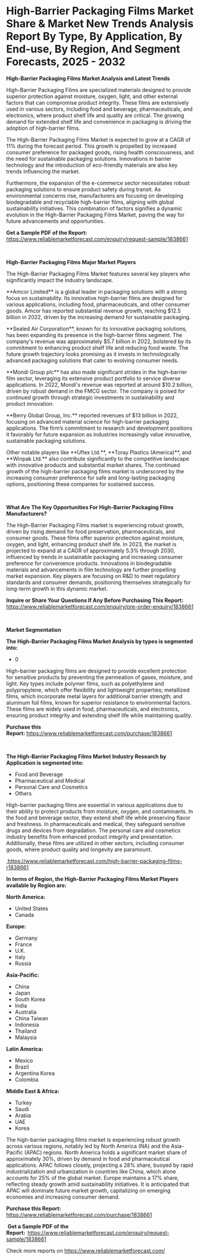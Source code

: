 <p><h1>High-Barrier Packaging Films Market Share & Market New Trends Analysis Report By Type, By Application, By End-use, By Region, And Segment Forecasts, 2025 - 2032</h1></p><p><strong>High-Barrier Packaging Films Market Analysis and Latest Trends</strong></p>
<p><p>High-Barrier Packaging Films are specialized materials designed to provide superior protection against moisture, oxygen, light, and other external factors that can compromise product integrity. These films are extensively used in various sectors, including food and beverage, pharmaceuticals, and electronics, where product shelf life and quality are critical. The growing demand for extended shelf life and convenience in packaging is driving the adoption of high-barrier films.</p><p>The High-Barrier Packaging Films Market is expected to grow at a CAGR of 11% during the forecast period. This growth is propelled by increased consumer preference for packaged goods, rising health consciousness, and the need for sustainable packaging solutions. Innovations in barrier technology and the introduction of eco-friendly materials are also key trends influencing the market. </p><p>Furthermore, the expansion of the e-commerce sector necessitates robust packaging solutions to ensure product safety during transit. As environmental concerns rise, manufacturers are focusing on developing biodegradable and recyclable high-barrier films, aligning with global sustainability initiatives. This combination of factors signifies a dynamic evolution in the High-Barrier Packaging Films Market, paving the way for future advancements and opportunities.</p></p>
<p><strong>Get a Sample PDF of the Report:&nbsp;</strong> <a href="https://www.reliablemarketforecast.com/enquiry/request-sample/1838661?utm_campaign=3096&utm_medium=2&utm_source=Github&utm_content=ia&utm_term=26032025&utm_id=high-barrier-packaging-films">https://www.reliablemarketforecast.com/enquiry/request-sample/1838661</a></p>
<p>&nbsp;</p>
<p><strong>High-Barrier Packaging Films Major Market Players</strong></p>
<p><p>The High-Barrier Packaging Films Market features several key players who significantly impact the industry landscape. </p><p>**Amcor Limited** is a global leader in packaging solutions with a strong focus on sustainability. Its innovative high-barrier films are designed for various applications, including food, pharmaceuticals, and other consumer goods. Amcor has reported substantial revenue growth, reaching $12.5 billion in 2022, driven by the increasing demand for sustainable packaging.</p><p>**Sealed Air Corporation**, known for its innovative packaging solutions, has been expanding its presence in the high-barrier films segment. The company's revenue was approximately $5.7 billion in 2022, bolstered by its commitment to enhancing product shelf life and reducing food waste. The future growth trajectory looks promising as it invests in technologically advanced packaging solutions that cater to evolving consumer needs.</p><p>**Mondi Group plc** has also made significant strides in the high-barrier film sector, leveraging its extensive product portfolio to service diverse applications. In 2022, Mondi's revenue was reported at around $10.2 billion, driven by robust demand in the FMCG sector. The company is poised for continued growth through strategic investments in sustainability and product innovation.</p><p>**Berry Global Group, Inc.** reported revenues of $13 billion in 2022, focusing on advanced material science for high-barrier packaging applications. The firm’s commitment to research and development positions it favorably for future expansion as industries increasingly value innovative, sustainable packaging solutions.</p><p>Other notable players like **Uflex Ltd.**, **Toray Plastics (America)**, and **Winpak Ltd.** also contribute significantly to the competitive landscape with innovative products and substantial market shares. The continued growth of the high-barrier packaging films market is underscored by the increasing consumer preference for safe and long-lasting packaging options, positioning these companies for sustained success.</p></p>
<p>&nbsp;</p>
<p><strong>What Are The Key Opportunities For High-Barrier Packaging Films Manufacturers?</strong></p>
<p><p>The High-Barrier Packaging Films market is experiencing robust growth, driven by rising demand for food preservation, pharmaceuticals, and consumer goods. These films offer superior protection against moisture, oxygen, and light, enhancing product shelf life. In 2023, the market is projected to expand at a CAGR of approximately 5.3% through 2030, influenced by trends in sustainable packaging and increasing consumer preference for convenience products. Innovations in biodegradable materials and advancements in film technology are further propelling market expansion. Key players are focusing on R&D to meet regulatory standards and consumer demands, positioning themselves strategically for long-term growth in this dynamic market.</p></p>
<p><strong>Inquire or Share Your Questions If Any Before Purchasing This Report:</strong> <a href="https://www.reliablemarketforecast.com/enquiry/pre-order-enquiry/1838661?utm_campaign=3096&utm_medium=2&utm_source=Github&utm_content=ia&utm_term=26032025&utm_id=high-barrier-packaging-films">https://www.reliablemarketforecast.com/enquiry/pre-order-enquiry/1838661</a></p>
<p>&nbsp;</p>
<p><strong>Market Segmentation</strong></p>
<p><strong>The High-Barrier Packaging Films Market Analysis by types is segmented into:</strong></p>
<p><ul><li>0</li></ul></p>
<p><p>High-barrier packaging films are designed to provide excellent protection for sensitive products by preventing the permeation of gases, moisture, and light. Key types include polymer films, such as polyethylene and polypropylene, which offer flexibility and lightweight properties; metallized films, which incorporate metal layers for additional barrier strength; and aluminum foil films, known for superior resistance to environmental factors. These films are widely used in food, pharmaceuticals, and electronics, ensuring product integrity and extending shelf life while maintaining quality.</p></p>
<p><strong>Purchase this Report:&nbsp;</strong><a href="https://www.reliablemarketforecast.com/purchase/1838661?utm_campaign=3096&utm_medium=2&utm_source=Github&utm_content=ia&utm_term=26032025&utm_id=high-barrier-packaging-films">https://www.reliablemarketforecast.com/purchase/1838661</a></p>
<p>&nbsp;</p>
<p><strong>The High-Barrier Packaging Films Market Industry Research by Application is segmented into:</strong></p>
<p><ul><li>Food and Beverage</li><li>Pharmaceutical and Medical</li><li>Personal Care and Cosmetics</li><li>Others</li></ul></p>
<p><p>High-barrier packaging films are essential in various applications due to their ability to protect products from moisture, oxygen, and contaminants. In the food and beverage sector, they extend shelf life while preserving flavor and freshness. In pharmaceuticals and medical, they safeguard sensitive drugs and devices from degradation. The personal care and cosmetics industry benefits from enhanced product integrity and presentation. Additionally, these films are utilized in other sectors, including consumer goods, where product quality and longevity are paramount.</p></p>
<p><a href="https://www.reliablemarketforecast.com/high-barrier-packaging-films-r1838661?utm_campaign=3096&utm_medium=2&utm_source=Github&utm_content=ia&utm_term=26032025&utm_id=high-barrier-packaging-films">&nbsp;https://www.reliablemarketforecast.com/high-barrier-packaging-films-r1838661</a></p>
<p><strong>In terms of Region, the High-Barrier Packaging Films Market Players available by Region are:</strong></p>
<p>
    <p> <strong> North America: </strong>
        <ul>
            <li>United States</li>
            <li>Canada</li>
        </ul>
        </p> 
    <p> <strong> Europe: </strong>
        <ul>
            <li>Germany</li>
            <li>France</li>
            <li>U.K.</li>
            <li>Italy</li>
            <li>Russia</li>
        </ul>
        </p> 
    <p> <strong> Asia-Pacific: </strong>
        <ul>
            <li>China</li>
            <li>Japan</li>
            <li>South Korea</li>
            <li>India</li>
            <li>Australia</li>
            <li>China Taiwan</li>
            <li>Indonesia</li>
            <li>Thailand</li>
            <li>Malaysia</li>
        </ul>
        </p> 
    <p> <strong> Latin America: </strong>
        <ul>
            <li>Mexico</li>
            <li>Brazil</li>
            <li>Argentina Korea</li>
            <li>Colombia</li>
        </ul>
        </p> 
    <p> <strong> Middle East & Africa: </strong>
        <ul>
            <li>Turkey</li>
            <li>Saudi</li>
            <li>Arabia</li>
            <li>UAE</li>
            <li>Korea</li>
        </ul>
    </p>
    </p>
<p><p>The high-barrier packaging films market is experiencing robust growth across various regions, notably led by North America (NA) and the Asia-Pacific (APAC) regions. North America holds a significant market share of approximately 30%, driven by demand in food and pharmaceutical applications. APAC follows closely, projecting a 28% share, buoyed by rapid industrialization and urbanization in countries like China, which alone accounts for 25% of the global market. Europe maintains a 17% share, reflecting steady growth amid sustainability initiatives. It is anticipated that APAC will dominate future market growth, capitalizing on emerging economies and increasing consumer demand.</p></p>
<p><strong>Purchase this Report: </strong><a href="https://www.reliablemarketforecast.com/purchase/1838661?utm_campaign=3096&utm_medium=2&utm_source=Github&utm_content=ia&utm_term=26032025&utm_id=high-barrier-packaging-films">https://www.reliablemarketforecast.com/purchase/1838661</a></p>
<p>&nbsp;<strong>Get a Sample PDF of the Report:&nbsp;&nbsp;</strong><a href="https://www.reliablemarketforecast.com/enquiry/request-sample/1838661?utm_campaign=3096&utm_medium=2&utm_source=Github&utm_content=ia&utm_term=26032025&utm_id=high-barrier-packaging-films">https://www.reliablemarketforecast.com/enquiry/request-sample/1838661</a></p>
<p><strong></strong></p>
<p>Check more reports on <a href="https://www.reliablemarketforecast.com/?utm_campaign=3096&utm_medium=2&utm_source=Github&utm_content=ia&utm_term=26032025&utm_id=high-barrier-packaging-films">https://www.reliablemarketforecast.com/</a></p>